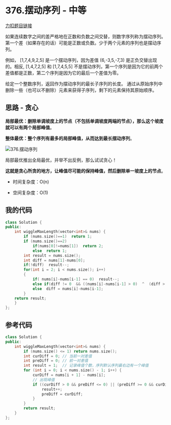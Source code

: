 # 376.摆动序列 - 中等

[力扣题目链接](https://leetcode.cn/problems/wiggle-subsequence/)

如果连续数字之间的差严格地在正数和负数之间交替，则数字序列称为摆动序列。第一个差（如果存在的话）可能是正数或负数。少于两个元素的序列也是摆动序列。

例如， [1,7,4,9,2,5] 是一个摆动序列，因为差值 (6,-3,5,-7,3) 是正负交替出现的。相反, [1,4,7,2,5] 和 [1,7,4,5,5] 不是摆动序列，第一个序列是因为它的前两个差值都是正数，第二个序列是因为它的最后一个差值为零。

给定一个整数序列，返回作为摆动序列的最长子序列的长度。 通过从原始序列中删除一些（也可以不删除）元素来获得子序列，剩下的元素保持其原始顺序。



## 思路 - 贪心

**局部最优：删除单调坡度上的节点（不包括单调坡度两端的节点），那么这个坡度就可以有两个局部峰值**。

**整体最优：整个序列有最多的局部峰值，从而达到最长摆动序列**。

![376.摆动序列](https://img-blog.csdnimg.cn/20201124174327597.png)

局部最优推出全局最优，并举不出反例，那么试试贪心！

**这就是贪心所贪的地方，让峰值尽可能的保持峰值，然后删除单一坡度上的节点**。

- 时间复杂度：O(n)

- 空间复杂度：O(1)



## 我的代码

```c++
class Solution {
public:
    int wiggleMaxLength(vector<int>& nums) {
        if (nums.size()==1)  return 1;
        if (nums.size()==2)
            if(nums[0]!=nums[1])  return 2;
            else  return 1;
        int result = nums.size();
        int diff = nums[1]-nums[0];
        if(!diff)  result--;
        for(int i = 2; i < nums.size(); i++)
        {
            if( nums[i]-nums[i-1] == 0)  result--;
            else if(diff != 0  && ((nums[i]-nums[i-1] > 0)  ^  (diff > 0)) == false)  result--;
            else  diff = nums[i]-nums[i-1];
        }
    return result;
    }
};
```



## 参考代码

```c++
class Solution {
public:
    int wiggleMaxLength(vector<int>& nums) {
        if (nums.size() <= 1) return nums.size();
        int curDiff = 0; // 当前一对差值
        int preDiff = 0; // 前一对差值
        int result = 1;  // 记录峰值个数，序列默认序列最右边有一个峰值
        for (int i = 0; i < nums.size() - 1; i++) {
            curDiff = nums[i + 1] - nums[i];
            // 出现峰值
            if ((curDiff > 0 && preDiff <= 0) || (preDiff >= 0 && curDiff < 0)) {
                result++;
                preDiff = curDiff;
            }
        }
        return result;
    }
};
```

